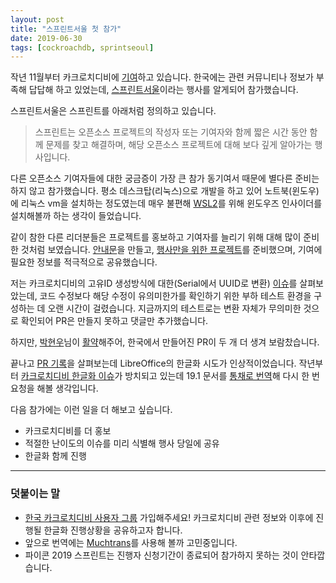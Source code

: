 ```yaml
---
layout: post
title: "스프린트서울 첫 참가"
date: 2019-06-30
tags: [cockroachdb, sprintseoul]
---
```


작년 11월부터 카크로치디비에 [기여](https://github.com/cockroachdb/cockroach/pulls?q=is%3Apr+author%3Ahueypark)하고 있습니다. 한국에는 관련 커뮤니티나 정보가 부족해 답답해 하고 있었는데, [스프린트서울](https://www.sprintseoul.org/)이라는 행사를 알게되어 참가했습니다.

스프린트서울은 스프린트를 아래처럼 정의하고 있습니다.
> 스프린트는 오픈소스 프로젝트의 작성자 또는 기여자와 함께 짧은 시간 동안 함께 문제를 찾고 해결하며, 해당 오픈소스 프로젝트에 대해 보다 깊게 알아가는 행사입니다.

다른 오픈소스 기여자들에 대한 궁금증이 가장 큰 참가 동기여서 때문에 별다른 준비는 하지 않고 참가했습니다. 평소 데스크탑(리눅스)으로 개발을 하고 있어 노트북(윈도우)에 리눅스 vm을 설치하는 정도였는데 매우 불편해 [WSL2](https://devblogs.microsoft.com/commandline/wsl-2-is-now-available-in-windows-insiders/)를 위해 윈도우즈 인사이더를 설치해볼까 하는 생각이 들었습니다.

같이 참한 다른 리더분들은 프로젝트를 홍보하고 기여자를 늘리기 위해 대해 많이 준비한 것처럼 보였습니다. [안내문](https://gist.github.com/dahlia/c91d0ad45db0f0074feedc7c8a739d67)을 만들고,
[행사만을 위한 프로젝트](https://github.com/orgs/planetarium/projects/11)를 준비했으며, 기여에 필요한 정보를 적극적으로 공유했습니다.

저는 카크로치디비의 고유ID 생성방식에 대한(Serial에서 UUID로 변환) [이슈](https://github.com/cockroachdb/docs/issues/4234)를 살펴보았는데, 코드 수정보다 해당 수정이 유의미한가를 확인하기 위한 부하 테스트 환경을 구성하는 데 오랜 시간이 걸렸습니다. 지금까지의 테스트로는 변환 자체가 무의미한 것으로 확인되어 PR은 만들지 못하고 댓글만 추가했습니다.

하지만, [박현우](https://github.com/lqez)님이 [활약](https://github.com/cockroachdb/cockroach/pulls/lqez)해주어, 한국에서 만들어진 PR이 두 개 더 생겨 보람찼습니다.


끝나고 [PR 기록](https://github.com/sprintseoul/history/blob/master/201906.md)을 살펴보는데 LibreOffice의 한글화 시도가 인상적이었습니다. 작년부터 [카크로치디비 한글화 이슈](https://github.com/cockroachdb/docs/issues/4053)가 방치되고 있는데 19.1 문서를 [통채로 번역](https://github.com/hueypark/docs)해 다시 한 번 요청을 해볼 생각입니다.

다음 참가에는 이런 일을 더 해보고 싶습니다.
- 카크로치디비를 더 홍보
- 적절한 난이도의 이슈를 미리 식별해 행사 당일에 공유
- 한글화 함께 진행

---

### 덧붙이는 말

- [한국 카크로치디비 사용자 그룹](https://www.facebook.com/groups/cockroachdb.kr/) 가입해주세요! 카크로치디비 관련 정보와 이후에 진행될 한글화 진행상황을 공유하고자 합니다.
- 앞으로 번역에는 [Muchtrans](https://muchtrans.com/)를 사용해 볼까 고민중입니다.
- 파이콘 2019 스프린트는 진행자 신청기간이 종료되어 참가하지 못하는 것이 안타깝습니다.
